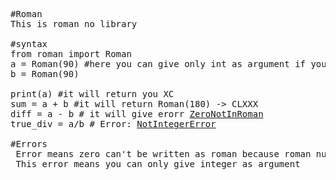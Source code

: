 <pre>
#Roman 
This is roman no library

#syntax
from roman import Roman
a = Roman(90) #here you can give only int as argument if you give other datatype then it causes <a href="NotIntegerError">"NotIntegerError"</a>
b = Roman(90)

print(a) #it will return you XC
sum = a + b #it will return Roman(180) -> CLXXX
diff = a - b # it will give erorr <a href="#ZeroNotInRoman">ZeroNotInRoman<a> 
true_div = a/b # Error: <a href="#NotIntegerError">NotIntegerError</a>
  
#Errors
<a id="ZeroNotInRoman"> Error means zero can't be written as roman because roman numbersystem doesnot have 0. </a>
<a id="NotIntegerError"> This error means you can only give integer as argument </a>
<a></a>
</pre>
